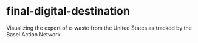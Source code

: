 # final-digital-destination
Visualizing the export of e-waste from the United States as tracked by the Basel Action Network.
